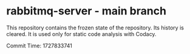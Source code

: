 # rabbitmq-server - main branch

This repository contains the frozen state of the repository.
Its history is cleared. It is used only for static code
analysis with Codacy.

Commit Time: 1727833741